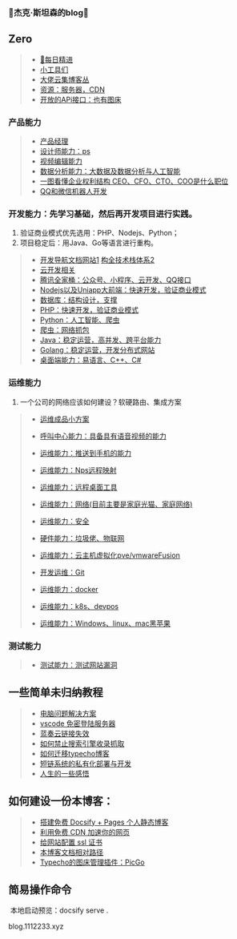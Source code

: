 ### 👋杰克·斯坦森的blog👋

## Zero

> * [🔭每日精进](Note/index/index.md)
> * [小工具们](Note/index/tools.md)
> * [大佬云集博客丛](Note/index/blogs.md)
> * [资源：服务器，CDN](Note/index/res.md)
> * [开放的APi接口：也有图床](Note/other/apis.md)

### 产品能力

> * [产品经理](Note/tx_company/product.md)
> * [设计师能力：ps](Note/TechN/design/ndex.md)
> * [视频编辑能力](Note/TechN/Video.md)
> * [数据分析能力：大数据及数据分析与人工智能](Note/TechN/BigData/index.md)
> * [一图看懂企业权利结构 CEO、CFO、CTO、COO是什么职位](Note/tx_company/compay_jiagou.md)
> * [QQ和微信机器人开发](Note/TechN/Reboot/index.md)

### 开发能力：先学习基础，然后再开发项目进行实践。

1. 验证商业模式优先选用：PHP、Nodejs、Python；
2. 项目稳定后：用Java、Go等语言进行重构。

> * [开发导航文档网站1](https://www.wenjiangs.com/doc)  [构全技术栈体系2](https://www.bookstack.cn/)
> * [云开发相关](Note/TechN/CloudCode/index.md)
> * [腾讯全家桶：公众号、小程序、云开发、QQ接口](Note/TechN/Tencent.md)
> * [Nodejs以及Uniapp大前端：快速开发，验证商业模式](Note/TechN/Nodejs/index.md)
> * [数据库：结构设计，支撑](Note/TechN/Databases/index.md)
> * [PHP：快速开发，验证商业模式](Note/TechN/php/index.md)
> * [Python：人工智能、爬虫](Note/TechN/python/index.md)
> * [爬虫：网络抓包](Note/Doc/ssl_Pinning.md)
> * [Java：稳定运营，高并发、跨平台能力](Note/TechN/Java/index.md)
> * [Golang：稳定运营，开发分布式网站](Note/TechN/Golang/index.md)
> * [桌面端能力：易语言、C++、C#](Note/TechN/Epl.md)

### 运维能力

1. 一个公司的网络应该如何建设？软硬路由、集成方案

> * [运维成品小方案](Note/TechN/ywshow/index.md)
>
> * [呼叫中心能力：具备具有语音视频的能力](Note/TechN/callcenter/index.md)
>
> * [运维能力：推送到手机的能力](Note/TechN/Push/index.md)
>
> * [运维能力：Nps远程映射](Note/Service/nps.md)
>
> * [运维能力：远程桌面工具](Note/Doc/yuan-cheng.md)
>
> * [运维能力：网络(目前主要是家庭光猫、家庭网络)](Note/TechN/Network/index.md)
>
> * [运维能力：安全](Note/TechN/Safe/index.md)
>
> * [硬件能力：垃圾佬、物联网](Note/TechN/Hardware/index.md)
>
> * [运维能力：云主机虚拟化pve/vmwareFusion](Note/TechN/VMware/index.md)
>
>   
>
> * [开发运维：Git](Note/TechN/Git/index.md)
>
> * [运维能力：docker](Note/TechN/Server/docker.md)
>
> * [运维能力：k8s、devpos](Note/TechN/Cloudcomputing/index.md)
>
> * [运维能力：Windows、linux、mac黑苹果](Note/TechN/Server/index.md)

### 测试能力

> * [测试能力：测试网站漏洞](Note/TechN/Test.md)

## 一些简单未归纳教程

> * [电脑问题解决方案](Note/Service/s1.md)
> * [vscode 免密登陆服务器](vscode-ssh/vscode-ssh.md)
> * [蓝奏云链接失效](Note/other/lanzou.md)
> * [如何禁止搜索引擎收录抓取](Note/other/seo.md)
> * [如何迁移typecho博客](Note/other/typecho.md)
> * [短链系统的私有化部署与开发](Note/other/short-link.md)
> * [人生的一些感悟](Note/index/Think.md)

## 如何建设一份本博客：

> * [搭建免费 Docsify + Pages 个人静态博客](new-blog/README.md)
> * [利用免费 CDN 加速你的网页](speedup-web/speedup-web.md)
> * [给网站配置 ssl 证书](ssl-ngnix/README.md)
> * [本博客文档相对路径](https://www.wenjiangs.com/doc/docsifyjs-configuration)
> * [Typecho的图床管理插件：PicGo](https://molunerfinn.com/PicGo/)

## 简易操作命令

​	本地启动预览：docsify serve .

blog.1112233.xyz
